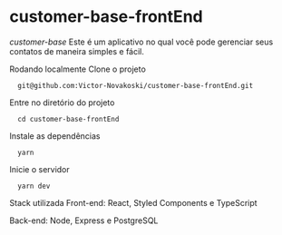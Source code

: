 # customer-base-frontEnd
*customer-base*
Este é um aplicativo no qual você pode gerenciar seus contatos de maneira simples e fácil.

Rodando localmente
Clone o projeto

```shel
  git@github.com:Victor-Novakoski/customer-base-frontEnd.git
```  


Entre no diretório do projeto
```shel
  cd customer-base-frontEnd
```  


Instale as dependências
```shel
  yarn
```  


Inicie o servidor
```shel
  yarn dev
```  


Stack utilizada
Front-end: React, Styled Components e TypeScript

Back-end: Node, Express e PostgreSQL
